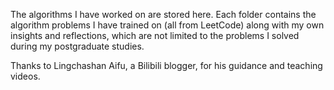 The algorithms I have worked on are stored here. Each folder contains the algorithm problems I have trained on (all from LeetCode) along with my own insights and reflections, which are not limited to the problems I solved during my postgraduate studies.
 
Thanks to Lingchashan Aifu, a Bilibili blogger, for his guidance and teaching videos.
